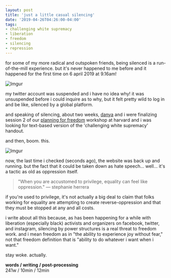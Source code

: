 ```yaml
---
layout: post
title: 'just a little casual silencing'
date: '2019-04-26T04:26:00-04:00'
tags:
- challenging white supremacy
- liberation
- freedom
- silencing
- repression
--- 
```


for some of my more radical and outspoken friends, being silenced is a run-of-the-mill experience. but it's never happened to me before and it happened for the first time on 6 april 2019 at 9.16am!

![Imgur](https://i.imgur.com/tbi78Xz.png)

my twitter account was suspended and i have no idea why! it was unsuspended before i could inquire as to why, but it felt pretty wild to log in and be like, silenced by a global platform. 

and speaking of silencing, about two weeks, [danya](https://www.danyasherman.com) and i were finalizing session 2 of our [planning for freedom](https://imgur.com/MJZgufp) workshop at harvard and i was looking for text-based version of the 'challenging white supremacy' handout. 

and then, boom. this. 

![Imgur](https://i.imgur.com/pTjxoxX.png)

now, the last time i checked (seconds ago), the website was back up and running. but the fact that it could be taken down as hate speech... well... it's a tactic as old as oppression itself. 

> "When you are accustomed to privilege, equality can feel like oppression." — stephanie herrera

if you're used to privilege, it's not actually a big deal to claim that folks working for equality are attempting to create reverse-oppression and that they must be stopped at any and all costs.

i write about all this because, as has been happening for a while with liberation (especially black) activists and organizers on facebook, twitter, and instagram, silencing by power structures is a real threat to freedom work. and i mean freedom as in "the ability to experience joy without fear," not that freedom definition that is "ability to do whatever i want when i want." 

stay woke. actually. 

<!-- hyperlink bank -->


<!-- &#042; = asterisk -->
<!-- &#039; = single quote '-->

**words / writing / post-processing**  
241w / 10min / 12min